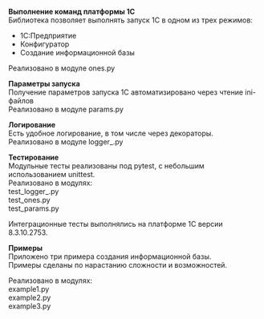 **Выполнение команд платформы 1С**  
Библиотека позволяет выполнять запуск 1С в одном из трех режимов:
- 1С:Предприятие
- Конфигуратор
- Создание информационной базы  

Реализовано в модуле ones.py

**Параметры запуска**  
Получение параметров запуска 1С автоматизировано через чтение ini-файлов   
Реализовано в модуле params.py

**Логирование**  
Есть удобное логирование, в том числе через декораторы.  
Реализовано в модуле logger_.py

**Тестирование**  
Модульные тесты реализованы под pytest, с небольшим использованием unittest.  
Реализовано в модулях:    
test_logger_.py  
test_ones.py  
test_params.py

Интеграционные тесты выполнялись на платформе 1С версии 8.3.10.2753.

**Примеры**  
Приложено три примера создания информационной базы.  
Примеры сделаны по нарастанию сложности и возможностей.

Реализовано в модулях:  
example1.py  
example2.py  
example3.py
